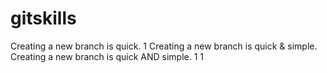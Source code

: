 # gitskills

Creating a new branch is quick.
1
Creating a new branch is quick & simple.
Creating a new branch is quick AND simple.
1
1
